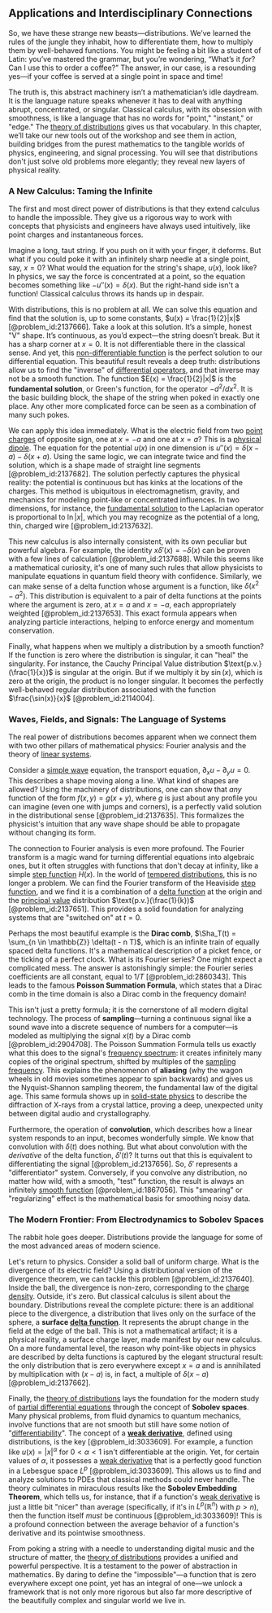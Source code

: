 ## Applications and Interdisciplinary Connections

So, we have these strange new beasts—distributions. We’ve learned the rules of the jungle they inhabit, how to differentiate them, how to multiply them by well-behaved functions. You might be feeling a bit like a student of Latin: you’ve mastered the grammar, but you’re wondering, “What’s it *for*? Can I use this to order a coffee?” The answer, in our case, is a resounding yes—if your coffee is served at a single point in space and time!

The truth is, this abstract machinery isn’t a mathematician’s idle daydream. It is the language nature speaks whenever it has to deal with anything abrupt, concentrated, or singular. Classical calculus, with its obsession with smoothness, is like a language that has no words for "point," "instant," or "edge." The [theory of distributions](@article_id:275111) gives us that vocabulary. In this chapter, we’ll take our new tools out of the workshop and see them in action, building bridges from the purest mathematics to the tangible worlds of physics, engineering, and signal processing. You will see that distributions don't just solve old problems more elegantly; they reveal new layers of physical reality.

### A New Calculus: Taming the Infinite

The first and most direct power of distributions is that they extend calculus to handle the impossible. They give us a rigorous way to work with concepts that physicists and engineers have always used intuitively, like point charges and instantaneous forces.

Imagine a long, taut string. If you push on it with your finger, it deforms. But what if you could poke it with an infinitely sharp needle at a single point, say, $x=0$? What would the equation for the string's shape, $u(x)$, look like? In physics, we say the force is concentrated at a point, so the equation becomes something like $-u''(x) = \delta(x)$. But the right-hand side isn't a function! Classical calculus throws its hands up in despair.

With distributions, this is no problem at all. We can solve this equation and find that the solution is, up to some constants, $u(x) = \frac{1}{2}|x|$ [@problem_id:2137666]. Take a look at this solution. It’s a simple, honest "V" shape. It’s continuous, as you’d expect—the string doesn’t break. But it has a sharp corner at $x=0$. It is not differentiable there in the classical sense. And yet, this [non-differentiable function](@article_id:637050) is the perfect solution to our differential equation. This beautiful result reveals a deep truth: distributions allow us to find the "inverse" of [differential operators](@article_id:274543), and that inverse may not be a smooth function. The function $E(x) = \frac{1}{2}|x|$ is the **fundamental solution**, or Green's function, for the operator $-d^2/dx^2$. It is the basic building block, the shape of the string when poked in exactly one place. Any other more complicated force can be seen as a combination of many such pokes.

We can apply this idea immediately. What is the electric field from two [point charges](@article_id:263122) of opposite sign, one at $x=-a$ and one at $x=a$? This is a [physical dipole](@article_id:275593). The equation for the potential $u(x)$ in one dimension is $u''(x) = \delta(x-a) - \delta(x+a)$. Using the same logic, we can integrate twice and find the solution, which is a shape made of straight line segments [@problem_id:2137682]. The solution perfectly captures the physical reality: the potential is continuous but has kinks at the locations of the charges. This method is ubiquitous in electromagnetism, gravity, and mechanics for modeling point-like or concentrated influences. In two dimensions, for instance, the [fundamental solution](@article_id:175422) to the Laplacian operator is proportional to $\ln|x|$, which you may recognize as the potential of a long, thin, charged wire [@problem_id:2137632].

This new calculus is also internally consistent, with its own peculiar but powerful algebra. For example, the identity $x\delta'(x) = -\delta(x)$ can be proven with a few lines of calculation [@problem_id:2137688]. While this seems like a mathematical curiosity, it's one of many such rules that allow physicists to manipulate equations in quantum field theory with confidence. Similarly, we can make sense of a delta function whose argument is a function, like $\delta(x^2 - a^2)$. This distribution is equivalent to a pair of delta functions at the points where the argument is zero, at $x=a$ and $x=-a$, each appropriately weighted [@problem_id:2137653]. This exact formula appears when analyzing particle interactions, helping to enforce energy and momentum conservation.

Finally, what happens when we multiply a distribution by a smooth function? If the function is zero where the distribution is singular, it can "heal" the singularity. For instance, the Cauchy Principal Value distribution $\text{p.v.}(\frac{1}{x})$ is singular at the origin. But if we multiply it by $\sin(x)$, which is zero at the origin, the product is no longer singular. It becomes the perfectly well-behaved regular distribution associated with the function $\frac{\sin(x)}{x}$ [@problem_id:2114004].

### Waves, Fields, and Signals: The Language of Systems

The real power of distributions becomes apparent when we connect them with two other pillars of mathematical physics: Fourier analysis and the theory of [linear systems](@article_id:147356).

Consider a [simple wave](@article_id:183555) equation, the transport equation, $\partial_x u - \partial_y u = 0$. This describes a shape moving along a line. What kind of shapes are allowed? Using the machinery of distributions, one can show that *any* function of the form $f(x,y) = g(x+y)$, where $g$ is just about any profile you can imagine (even one with jumps and corners), is a perfectly valid solution in the distributional sense [@problem_id:2137635]. This formalizes the physicist's intuition that any wave shape should be able to propagate without changing its form.

The connection to Fourier analysis is even more profound. The Fourier transform is a magic wand for turning differential equations into algebraic ones, but it often struggles with functions that don't decay at infinity, like a simple [step function](@article_id:158430) $H(x)$. In the world of [tempered distributions](@article_id:193365), this is no longer a problem. We can find the Fourier transform of the Heaviside [step function](@article_id:158430), and we find it is a combination of a [delta function](@article_id:272935) at the origin and the [principal value](@article_id:192267) distribution $\text{p.v.}(\frac{1}{k})$ [@problem_id:2137651]. This provides a solid foundation for analyzing systems that are "switched on" at $t=0$.

Perhaps the most beautiful example is the **Dirac comb**, $\Sha_T(t) = \sum_{n \in \mathbb{Z}} \delta(t - n T)$, which is an infinite train of equally spaced delta functions. It's a mathematical description of a picket fence, or the ticking of a perfect clock. What is its Fourier series? One might expect a complicated mess. The answer is astonishingly simple: the Fourier series coefficients are all constant, equal to $1/T$ [@problem_id:2860343]. This leads to the famous **Poisson Summation Formula**, which states that a Dirac comb in the time domain is also a Dirac comb in the frequency domain!

This isn't just a pretty formula; it is the cornerstone of all modern digital technology. The process of **sampling**—turning a continuous signal like a sound wave into a discrete sequence of numbers for a computer—is modeled as multiplying the signal $x(t)$ by a Dirac comb [@problem_id:2904708]. The Poisson Summation Formula tells us exactly what this does to the signal's [frequency spectrum](@article_id:276330): it creates infinitely many copies of the original spectrum, shifted by multiples of the [sampling frequency](@article_id:136119). This explains the phenomenon of **aliasing** (why the wagon wheels in old movies sometimes appear to spin backwards) and gives us the Nyquist-Shannon sampling theorem, the fundamental law of the digital age. This same formula shows up in [solid-state physics](@article_id:141767) to describe the diffraction of X-rays from a crystal lattice, proving a deep, unexpected unity between digital audio and crystallography.

Furthermore, the operation of **convolution**, which describes how a linear system responds to an input, becomes wonderfully simple. We know that convolution with $\delta(t)$ does nothing. But what about convolution with the *derivative* of the delta function, $\delta'(t)$? It turns out that this is equivalent to differentiating the signal [@problem_id:2137656]. So, $\delta'$ represents a "differentiator" system. Conversely, if you convolve any distribution, no matter how wild, with a smooth, "test" function, the result is always an infinitely [smooth function](@article_id:157543) [@problem_id:1867056]. This "smearing" or "regularizing" effect is the mathematical basis for smoothing noisy data.

### The Modern Frontier: From Electrodynamics to Sobolev Spaces

The rabbit hole goes deeper. Distributions provide the language for some of the most advanced areas of modern science.

Let's return to physics. Consider a solid ball of uniform charge. What is the divergence of its electric field? Using a distributional version of the divergence theorem, we can tackle this problem [@problem_id:2137640]. Inside the ball, the divergence is non-zero, corresponding to the [charge density](@article_id:144178). Outside, it's zero. But classical calculus is silent about the boundary. Distributions reveal the complete picture: there is an additional piece to the divergence, a distribution that lives only on the surface of the sphere, a **surface [delta function](@article_id:272935)**. It represents the abrupt change in the field at the edge of the ball. This is not a mathematical artifact; it is a physical reality, a surface charge layer, made manifest by our new calculus. On a more fundamental level, the reason why point-like objects in physics are described by delta functions is captured by the elegant structural result: the only distribution that is zero everywhere except $x=a$ and is annihilated by multiplication with $(x-a)$ is, in fact, a multiple of $\delta(x-a)$ [@problem_id:2137662].

Finally, the [theory of distributions](@article_id:275111) lays the foundation for the modern study of [partial differential equations](@article_id:142640) through the concept of **Sobolev spaces**. Many physical problems, from fluid dynamics to quantum mechanics, involve functions that are not smooth but still have some notion of "[differentiability](@article_id:140369)". The concept of a **[weak derivative](@article_id:137987)**, defined using distributions, is the key [@problem_id:3033609]. For example, a function like $u(x) = |x|^\alpha$ for $0 \lt \alpha \lt 1$ isn't differentiable at the origin. Yet, for certain values of $\alpha$, it possesses a [weak derivative](@article_id:137987) that is a perfectly good function in a Lebesgue space $L^p$ [@problem_id:3033609]. This allows us to find and analyze solutions to PDEs that classical methods could never handle. The theory culminates in miraculous results like the **Sobolev Embedding Theorem**, which tells us, for instance, that if a function's [weak derivative](@article_id:137987) is just a little bit "nicer" than average (specifically, if it's in $L^p(\mathbb{R}^n)$ with $p>n$), then the function itself *must* be continuous [@problem_id:3033609]! This is a profound connection between the average behavior of a function's derivative and its pointwise smoothness.

From poking a string with a needle to understanding digital music and the structure of matter, the [theory of distributions](@article_id:275111) provides a unified and powerful perspective. It is a testament to the power of abstraction in mathematics. By daring to define the "impossible"—a function that is zero everywhere except one point, yet has an integral of one—we unlock a framework that is not only more rigorous but also far more descriptive of the beautifully complex and singular world we live in.